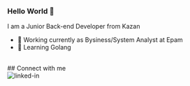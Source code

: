 ### Hello World 👋
I am a Junior Back-end Developer from Kazan
- 🔭 Working currently as Bysiness/System Analyst at Epam
- 🌱 Learning Golang
<br>
## Connect with me
<br>
<a href="https://www.linkedin.com/in/bulat-is-online"><img src="https://img.shields.io/badge/linkedin-%230077B5.svg?&style=for-the-badge&logo=linkedin&logoColor=white" <img align="left" alt="linked-in"></a>
